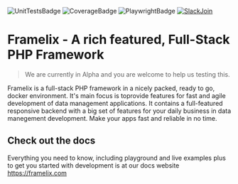 ![UnitTestsBadge](https://github.com/NullixAT/framelix/actions/workflows/tests.yml/badge.svg) ![CoverageBadge](https://img.shields.io/endpoint?url=https://gist.githubusercontent.com/brainfoolong/2e4ba189fbb1a23bff14e73cb893bc3e/raw/framelix-unit-tests-coverage-data.json)
![PlaywrightBadge](https://img.shields.io/endpoint?url=https://gist.githubusercontent.com/brainfoolong/91cdcb4629cfb14f8c00ab5ea4e485ec/raw/framelix-playwright-tests.json)
[![SlackJoin](https://framelix.com/slack-badge.svg)](https://framelix.com/getstarted/issues)

# Framelix - A rich featured, Full-Stack PHP Framework

> We are currently in Alpha and you are welcome to help us testing this.

Framelix is a full-stack PHP framework in a nicely packed, ready to go, docker environment.
It's main focus is toprovide features for fast and agile development
of data management applications. It contains a full-featured responsive backend with a big set of features for your
daily business in data manegement development. Make your apps fast and reliable in no time.

## Check out the docs

Everything you need to know, including playground and live examples plus to get you started with development is at our docs website https://framelix.com
